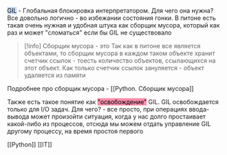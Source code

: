 <mark style="background: #ADCCFFA6;">GIL</mark> - Глобальная блокировка интерпретатором. Для чего она нужна? Все довольно логично - во избежании состояния гонки. В питоне есть такая очень нужная и удобная штука как сборщик мусора, который как раз и может "сломаться" если бы GIL не существовало

>[!info] Сборщик мусора - это
>Так как в питоне все является объектами, то сборщик мусора в каждом таком объекте хранит счетчик ссылок - тоесть количество объектов, ссылающихся на этот объект. Как только счетчик ссылок зануляется - объект удаляется из памяти

Подробнее про сборщик мусора - [[Python. Сборщик мусора]]

Также есть такое понятие как <mark style="background: #FF5582A6;">"освобождение"</mark> GIL. GIL освобождается только для I/O задач. Для чего? - все просто, при операциях ввода-вывода может произойти ситуация, когда у нас долго простаивает какой-либо из процессов, отсюда мы можем отдать управление GIL другому процессу, на время простоя первого

[[Python]] [[IT]]
